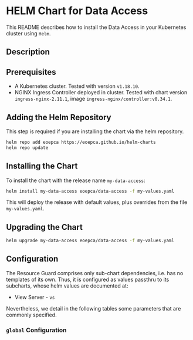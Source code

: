 # HELM Chart for Data Access

This README describes how to install the Data Access in your Kubernetes cluster using `Helm`.

## Description





## Prerequisites

* A Kubernetes cluster. Tested with version `v1.18.10`.
* NGINX Ingress Controller deployed in cluster. Tested with chart version `ingress-nginx-2.11.1`, image `ingress-nginx/controller:v0.34.1`.

## Adding the Helm Repository

This step is required if you are installing the chart via the helm repository.

```sh
helm repo add eoepca https://eoepca.github.io/helm-charts
helm repo update
```

## Installing the Chart

To install the chart with the release name `my-data-access`:
```sh
helm install my-data-access eoepca/data-access -f my-values.yaml
```

This will deploy the release with default values, plus overrides from the file `my-values.yaml`.

## Upgrading the Chart

```sh
helm upgrade my-data-access eoepca/data-access -f my-values.yaml
```

## Configuration

The Resource Guard comprises only sub-chart dependencies, i.e. has no templates of its own. Thus, it is configured as values passthru to its subcharts, whose helm values are documented at:
* View Server - `vs`

Nevertheless, we detail in the following tables some parameters that are commonly specified.

### `global` Configuration

